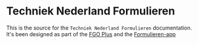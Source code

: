 # Techniek Nederland Formulieren

This is the source for the `Techniek Nederland Formulieren` documentation. It's been designed as 
part of the [FGO Plus](https://fgoplus.nl/) and the 
[Formulieren-app](https://formulierenapp.fgoplus.nl/login?returnUrl=%2Fdashboard)
